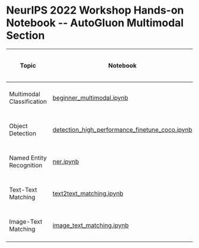 # NeurIPS 2022 Workshop Hands-on Notebook -- AutoGluon Multimodal Section

| Topic                     | Notebook                                                                                                                                                                                    | Google Colab & SageMaker Studio Lab                                                                                                                                                                                                                                                                                                                                                                                                                                                        |
|---------------------------|---------------------------------------------------------------------------------------------------------------------------------------------------------------------------------------------|--------------------------------------------------------------------------------------------------------------------------------------------------------------------------------------------------------------------------------------------------------------------------------------------------------------------------------------------------------------------------------------------------------------------------------------------------------------------------------------------|
| Multimodal Classification | [beginner_multimodal.ipynb](https://github.com/autogluon/neurips2022-autogluon-workshop/tree/main/notebooks/multimodal/beginner_multimodal.ipynb)                                           | [![Open In Studio Lab](https://studiolab.sagemaker.aws/studiolab.svg)](https://studiolab.sagemaker.aws/import/github/autogluon/neurips2022-autogluon-workshop/blob/main/notebooks/multimodal/beginner_multimodal.ipynb) [![Open In Colab](https://colab.research.google.com/assets/colab-badge.svg)](https://colab.research.google.com/github/autogluon/neurips2022-autogluon-workshop/blob/main/notebooks/multimodal/beginner_multimodal.ipynb)                                           |
| Object Detection          | [detection_high_performance_finetune_coco.ipynb](https://github.com/autogluon/neurips2022-autogluon-workshop/tree/main/notebooks/multimodal/detection_high_performance_finetune_coco.ipynb) | [![Open In Studio Lab](https://studiolab.sagemaker.aws/studiolab.svg)](https://studiolab.sagemaker.aws/import/github/autogluon/neurips2022-autogluon-workshop/blob/main/notebooks/multimodal/detection_high_performance_finetune_coco.ipynb) [![Open In Colab](https://colab.research.google.com/assets/colab-badge.svg)](https://colab.research.google.com/github/autogluon/neurips2022-autogluon-workshop/blob/main/notebooks/multimodal/detection_high_performance_finetune_coco.ipynb) |
| Named Entity Recognition  | [ner.ipynb](https://github.com/autogluon/neurips2022-autogluon-workshop/tree/main/notebooks/multimodal/ner.ipynb)                                                                           | [![Open In Studio Lab](https://studiolab.sagemaker.aws/studiolab.svg)](https://studiolab.sagemaker.aws/import/github/autogluon/neurips2022-autogluon-workshop/blob/main/notebooks/multimodal/ner.ipynb) [![Open In Colab](https://colab.research.google.com/assets/colab-badge.svg)](https://colab.research.google.com/github/autogluon/neurips2022-autogluon-workshop/blob/main/notebooks/multimodal/ner.ipynb)                                                                           |
| Text-Text Matching        | [text2text_matching.ipynb](https://github.com/autogluon/neurips2022-autogluon-workshop/tree/main/notebooks/multimodal/text2text_matching.ipynb)                                             | [![Open In Studio Lab](https://studiolab.sagemaker.aws/studiolab.svg)](https://studiolab.sagemaker.aws/import/github/autogluon/neurips2022-autogluon-workshop/blob/main/notebooks/multimodal/text2text_matching.ipynb) [![Open In Colab](https://colab.research.google.com/assets/colab-badge.svg)](https://colab.research.google.com/github/autogluon/neurips2022-autogluon-workshop/blob/main/notebooks/multimodal/text2text_matching.ipynb)                                             |
| Image-Text Matching       | [image_text_matching.ipynb](https://github.com/autogluon/neurips2022-autogluon-workshop/tree/main/notebooks/multimodal/image_text_matching.ipynb)                                           | [![Open In Studio Lab](https://studiolab.sagemaker.aws/studiolab.svg)](https://studiolab.sagemaker.aws/import/github/autogluon/neurips2022-autogluon-workshop/blob/main/notebooks/multimodal/image_text_matching.ipynb) [![Open In Colab](https://colab.research.google.com/assets/colab-badge.svg)](https://colab.research.google.com/github/autogluon/neurips2022-autogluon-workshop/blob/main/notebooks/multimodal/image_text_matching.ipynb)                                           |

